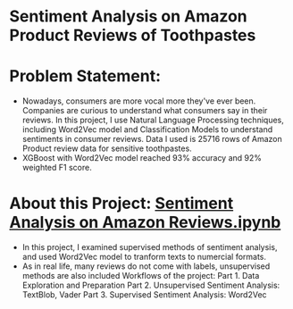 # Sentiment Analysis on Amazon Product Reviews of Toothpastes

# Problem Statement:
- Nowadays, consumers are more vocal more they've ever been. Companies are curious to understand what consumers say in their reviews. In this project, I use Natural Language Processing techniques, including Word2Vec model and Classification Models to understand sentiments in consumer reviews. Data I used is 25716 rows of Amazon Product review data for sensitive toothpastes. 
- XGBoost with Word2Vec model reached 93% accuracy and 92% weighted F1 score.

# About this Project: [Sentiment Analysis on Amazon Reviews.ipynb](https://github.com/yutinggong/sentimentAnalysisAmazonReviews/blob/master/Sentiment%20Analysis%20on%20Amazon%20Reviews.ipynb)
- In this project, I examined supervised methods of sentiment analysis, and used Word2Vec model to tranform texts to numercial formats.
- As in real life, many reviews do not come with labels, unsupervised methods are also included
Workflows of the project:
Part 1. Data Exploration and Preparation
Part 2. Unsupervised Sentiment Analysis: TextBlob, Vader
Part 3. Supervised Sentiment Analysis: Word2Vec
